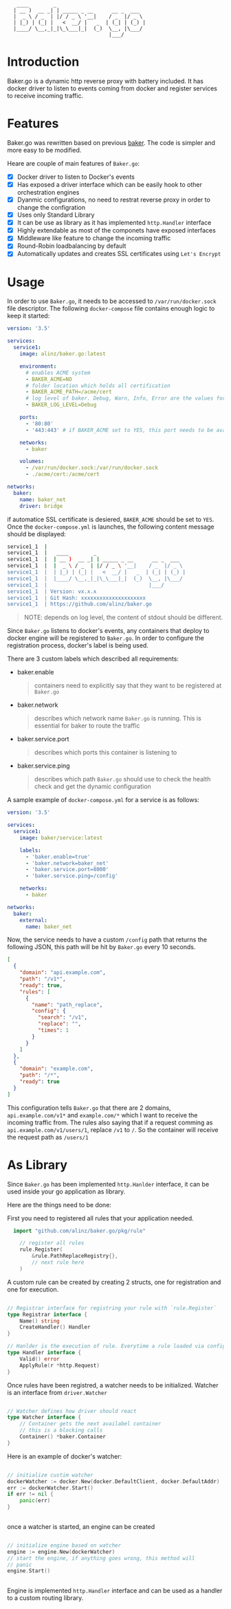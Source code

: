 ```
   ____        _                                
  | __ )  __ _| | _____ _ __      __ _  ___   
  |  _ \ / _  | |/ / _ \ '__|    / _  |/ _ \  
  | |_) | (_| |   <  __/ |   _  | (_| | (_) | 
  |____/ \__,_|_|\_\___|_|  (_)  \__, |\___/  
                                 |___/
```

# Introduction

Baker.go is a dynamic http reverse proxy with battery included. It has docker driver to listen to events coming from docker and register services to receive incoming traffic.

# Features

Baker.go was rewritten based on previous [baker](https://github.com/alinz/baker). The code is simpler and more easy to be modified.

Heare are couple of main features of `Baker.go`:

- [x] Docker driver to listen to Docker's events
- [x] Has exposed a driver interface which can be easily hook to other orchestration engines
- [x] Dyanmic configurations, no need to restrat reverse proxy in order to change the configration
- [x] Uses only Standard Library
- [x] It can be use as library as it has implemented `http.Handler` interface
- [x] Highly extendable as most of the componets have exposed interfaces 
- [x] Middleware like feature to change the incoming traffic
- [x] Round-Robin loadbalancing by default
- [x] Automatically updates and creates SSL certificates using `Let's Encrypt`

# Usage

In order to use `Baker.go`, it needs to be accessed to `/var/run/docker.sock` file descriptor. The following `docker-compose` file contains enough logic to keep it started:

```yml
version: '3.5'

services:
  service1:
    image: alinz/baker.go:latest

    environment:
      # enables ACME system
      - BAKER_ACME=NO
      # folder location which holds all certification
      - BAKER_ACME_PATH=/acme/cert
      # log level of baker. Debug, Warn, Info, Error are the values for level
      - BAKER_LOG_LEVEL=Debug

    ports:
      - '80:80'
      - '443:443' # if BAKER_ACME set to YES, this port needs to be available

    networks:
      - baker

    volumes:
      - /var/run/docker.sock:/var/run/docker.sock
      - ./acme/cert:/acme/cert

networks:
  baker:
    name: baker_net
    driver: bridge
```

if automatice SSL certificate is desiered, `BAKER_ACME` should be set to `YES`. Once the `docker-compose.yml` is launches, the following content message should be displayed:

```bash
service1_1  | 
service1_1  |   ____        _                                
service1_1  |  | __ )  __ _| | _____ _ __      __ _  ___   
service1_1  |  |  _ \ / _  | |/ / _ \ '__|    / _  |/ _ \  
service1_1  |  | |_) | (_| |   <  __/ |   _  | (_| | (_) | 
service1_1  |  |____/ \__,_|_|\_\___|_|  (_)  \__, |\___/  
service1_1  |                                 |___/
service1_1  | Version: vx.x.x
service1_1  | Git Hash: xxxxxxxxxxxxxxxxxxxxx
service1_1  | https://github.com/alinz/baker.go
```

> NOTE: depends on log level, the content of stdout should be different.

Since `Baker.go` listens to docker's events, any containers that deploy to docker engine will be registered to `Baker.go`.
In order to configure the registration process, docker's label is being used.

There are 3 custom labels which described all requirements:

- baker.enable

  > containers need to explicitly say that they want to be registered at `Baker.go`

- baker.network

  > describes which network name `Baker.go` is running. This is essential for baker to route the traffic

- baker.service.port

  > describes which ports this container is listening to

- baker.service.ping

  > describes which path `Baker.go` should use to check the health check and get the dynamic configuration

A sample example of `docker-compose.yml` for a service is as follows:

```yml
version: '3.5'

services:
  service1:
    image: baker/service:latest

    labels:
      - 'baker.enable=true'
      - 'baker.network=baker_net'
      - 'baker.service.port=8000'
      - 'baker.service.ping=/config'

    networks:
      - baker

networks:
  baker:
    external:
      name: baker_net
```

Now, the service needs to have a custom `/config` path that returns the following JSON, this path will be hit by `Baker.go` every 10 seconds. 

```json
[
  {
    "domain": "api.example.com",
    "path": "/v1*",
    "ready": true,
    "rules": [
      {
        "name": "path_replace",
        "config": {
          "search": "/v1",
          "replace": "",
          "times": 1
        }
      }
    ]
  },
  {
    "domain": "example.com",
    "path": "/*",
    "ready": true
  }  
]
```

This configuration tells `Baker.go` that there are 2 domains, `api.example.com/v1*` and `example.com/*` which I want to receive the incoming traffic from.
The rules also saying that if a request comming as `api.example.com/v1/users/1`, replace `/v1` to `/`. So the container will receive the request path as `/users/1`

# As Library

Since `Baker.go` has been implemented `http.Hanlder` interface, it can be used inside your go application as library.

Here are the things need to be done:

First you need to registered all rules that your application needed. 

```go
  import "github.com/alinz/baker.go/pkg/rule"

	// register all rules
	rule.Register(
		&rule.PathReplaceRegistry{},
		// next rule here
	)
```

A custom rule can be created by creating 2 structs, one for registration and one for execution.

```go

// Registrar interface for registring your rule with `rule.Register`
type Registrar interface {
	Name() string
	CreateHandler() Handler
}

// Hanlder is the execution of rule. Everytime a rule loaded via config path, it first validates by calling Valid method
type Handler interface {
	Valid() error
	ApplyRule(r *http.Request)
}

```

Once rules have been registred, a watcher needs to be initialized. Watcher is an interface from `driver.Watcher`

```go

// Watcher defines how driver should react
type Watcher interface {
	// Container gets the next availabel container
	// this is a blocking calls
	Container() *baker.Container
}

```

Here is an example of docker's watcher:

```go

// initialize custim watcher
dockerWatcher := docker.New(docker.DefaultClient, docker.DefaultAddr)
err := dockerWatcher.Start()
if err != nil {
	panic(err)
}
  
```

once a watcher is started, an engine can be created


```go

// initialize engine based on watcher
engine := engine.New(dockerWatcher)
// start the engine, if anything goes wrong, this method will
// panic
engine.Start()
  
```

Engine is implemented `http.Handler` interface and can be used as a handler to a custom routing library.
